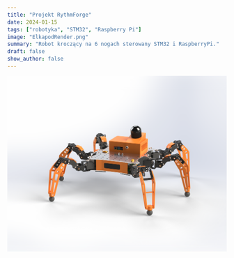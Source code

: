 ```yaml
---
title: "Projekt RythmForge"
date: 2024-01-15
tags: ["robotyka", "STM32", "Raspberry Pi"]
image: "ElkapodRender.png"
summary: "Robot kroczący na 6 nogach sterowany STM32 i RaspberryPi."
draft: false
show_author: false
---
```


![](/images/ElkapodRender.png)
